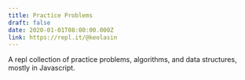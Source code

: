 ```yaml
---
title: Practice Problems
draft: false
date: 2020-01-01T08:00:00.000Z
link: https://repl.it/@keolasin
---
```

A repl collection of practice problems, algorithms, and data structures, mostly in Javascript.